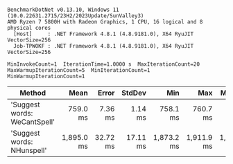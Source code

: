```

BenchmarkDotNet v0.13.10, Windows 11 (10.0.22631.2715/23H2/2023Update/SunValley3)
AMD Ryzen 7 5800H with Radeon Graphics, 1 CPU, 16 logical and 8 physical cores
  [Host]     : .NET Framework 4.8.1 (4.8.9181.0), X64 RyuJIT VectorSize=256
  Job-TPWOKF : .NET Framework 4.8.1 (4.8.9181.0), X64 RyuJIT VectorSize=256

MinInvokeCount=1  IterationTime=1.0000 s  MaxIterationCount=20  
MaxWarmupIterationCount=5  MinIterationCount=1  MinWarmupIterationCount=1  

```
| Method                       | Mean       | Error    | StdDev   | Min        | Max        | Median     | Ratio | RatioSD |
|----------------------------- |-----------:|---------:|---------:|-----------:|-----------:|-----------:|------:|--------:|
| &#39;Suggest words: WeCantSpell&#39; |   759.0 ms |  7.36 ms |  1.14 ms |   758.1 ms |   760.7 ms |   758.7 ms |  1.00 |    0.00 |
| &#39;Suggest words: NHunspell&#39;   | 1,895.0 ms | 32.72 ms | 17.11 ms | 1,873.2 ms | 1,911.9 ms | 1,899.5 ms |  2.50 |    0.02 |
